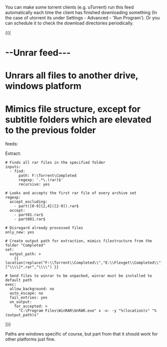 You can make some torrent clients (e.g. uTorrent) run this feed automatically each time the client has finished downloading something (In the case of utorrent its under Settings - Advanced - 'Run Program'). Or you can schedule it to check the download directories periodically.

{{{
# --Unrar feed---
# Unrars all files to another drive, windows platform 
# Mimics file structure, except for subtitle folders which are elevated to the previous folder

feeds:

  Extract:

    # Finds all rar files in the specified folder
    inputs:
      - find:
          path: F:\Torrent\Completed
          regexp: '.*\.(rar)$'
          recursive: yes

    # Looks and accepts the first rar file of every archive set
    regexp:
      accept_excluding:
        - part([0-9]{2,4}|[2-9]).rar$
      accept:
        - part01.rar$
        - part001.rar$

    # Disregard already processed files
    only_new: yes

    # Create output path for extraction, mimics filestructure from the folder "Completed"
    set:
      output_path: >
        {{ location|replace("F:\\Torrent\\Completed\\","E:\\Flexget\\Completed\\")|re_replace("\\\\Subs\\\\","\\\\")|re_replace("\\\\[^\\\\]*.rar","\\\\") }}

    # Send files to winrar to be unpacked, winrar must be installed to default path
    exec:
      allow_background: no
      auto_escape: no
      fail_entries: yes
      on_output:
        for_accepted: >
          "C:\Program Files\WinRAR\UnRAR.exe" x -o- -y "%(location)s" "%(output_path)s"
}}}

Paths are windows specific of course, but part from that it should work for other platforms just fine.